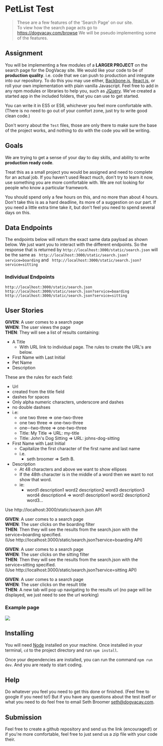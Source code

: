 # PetList Test
> These are a few features of the 'Search Page' on our site.  
To view how the search page acts go to https://dogvacay.com/browse
We will be pseudo implementing some of the features.

## Assignment
You will be implementing a few modules of a __LARGER PROJECT__ on the search page for the DogVacay site. We would like your code to be of __production quality__.  i.e. code that we can push to production and integrate into our repository. To do this you may use either, [Backbone.js](http://backbonejs.org/), [React.js](https://facebook.github.io/react/), or roll your own implementation with plain vanilla Javascript. Feel free to add in any npm modules or libraries to help you, such as [JQuery](https://jquery.com/). We've created a started app in the included folders, that you can use to get started.

You can write it in ES5 or ES6, whichever you feel more comfortable with. (There is no need to go out of your comfort zone, just try to write good clean code.)  

Don't worry about the `Test` files, those are only there to make sure the base of the project works, and nothing to do with the code you will be writing.  

## Goals

We are trying to get a sense of your day to day skills, and ability to write __production ready code__.

Treat this as a small project you would be assigned and need to complete for an actual job. If you haven't used React much, don't try to learn it now, use something you are more comfortable with. We are not looking for people who know a particular framework.

You should spend only a few hours on this, and no more than about 4 hours. Don't take this is as a hard deadline, its more of a suggestion on our part. If you need a little extra time take it, but don't feel you need to spend several days on this.  

## Data Endpoints

The endpoints below will return the exact same data payload as shown below. We just want you to interact with the different endpoints.
So the response that is returned by `http://localhost:3000/static/search.json` will be the same as `
http://localhost:3000/static/search.json?service=boarding` and `
http://localhost:3000/static/search.json?service=sitting`

### Individual Endpoints

```
http://localhost:3000/static/search.json
http://localhost:3000/static/search.json?service=boarding
http://localhost:3000/static/search.json?service=sitting
```

## User Stories

__GIVEN__: A user comes to a search page  
__WHEN__: The user views the page  
__THEN__: They will see a list of results containing:

* A Title
  * With URL link to individual page.  The rules to create the URL's are below.
* First Name with Last Initial
* Pet Name
* Description


These are the rules for each field:
* Url
 * created from the title field
 * dashes for spaces
 * Only alpha numeric characters, underscore and dashes
 * no double dashses
 * i.e:
    * one two three => one-two-three
    * one two  three => one-two-three
    * one--two-three => one-two-three
    * Title: My Title => URL: my-title
    * Title: John's Dog Sitting => URL: johns-dog-sitting
* First Name with Last Initial
  * Capitalize the first character of the first name and last name
  * i.e.
    * seth broomer => Seth B.
* Description
  * At 48 characters and above we want to show ellipses
  * If the 48th character is in the middle of a word then we want to not show that word.
  * ie:
    * word1 description1 word2 description2 word3 description3 word4 description4 => word1 description1 word2 description2 word3...    

Use http://localhost:3000/static/search.json API  

__GIVEN__: A user comes to a search page  
__WHEN__: The user clicks on the boarding filter  
__THEN__: Then they will see the results from the search.json  with the service=boarding specified.  
(Use http://localhost:3000/static/search.json?service=boarding API)

__GIVEN__: A user comes to a search page  
__WHEN__: The user clicks on the sitting filter  
__THEN__: Then they will see the results from the search.json  with the service=sitting specified.  
(Use http://localhost:3000/static/search.json?service=sitting API)

__GIVEN__: A user comes to a search page  
__WHEN__: The user clicks on the result title  
__THEN__: A new tab will pop up navigating to the results url
(no page will be displayed, we just need to see the url working)  


### Example page
![](./example/example.png)

## Installing

You will need [Node](https://nodejs.org/en/) installed on your machine. Once installed in your terminal, `cd` to the project directory and run `npm install`.

Once your dependencies are installed, you can run the command `npm run dev`. And you are ready to start coding.

## Help
Do whatever you feel you need to get this done or finished.
(Feel free to google if you need to!) But if you have any questions about the test itself or what
you need to do feel free to email Seth Broomer <seth@dogvacay.com>.

## Submission
Feel free to create a github repository and send us the link (encouraged!) or if you're more comfortable,
feel free to just send us a zip file with your code their.
